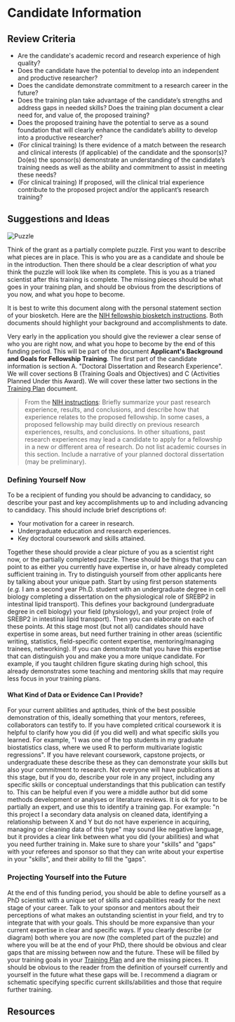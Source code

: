 # Candidate Information

## Review Criteria

* Are the candidate's academic record and research experience of high quality? 
* Does the candidate have the potential to develop into an independent and productive researcher? 
* Does the candidate demonstrate commitment to a research career in the future?
* Does the training plan take advantage of the candidate’s strengths and address gaps in needed skills? Does the training plan document a clear need for, and value of, the proposed training?
* Does the proposed training have the potential to serve as a sound foundation that will clearly enhance the candidate’s ability to develop into a productive researcher? 
* (For clinical training) Is there evidence of a match between the research and clinical interests (if applicable) of the candidate and the sponsor(s)? Do(es) the sponsor(s) demonstrate an understanding of the candidate’s training needs as well as the ability and commitment to assist in meeting these needs? 
* (For clinical training) If proposed, will the clinical trial experience contribute to the proposed project and/or the applicant’s research training? 


## Suggestions and Ideas

![Puzzle](https://upload.wikimedia.org/wikipedia/commons/6/66/Jigsaw_puzzle_01_by_Scouten.jpg)

Think of the grant as a partially complete puzzle.  First you want to describe what pieces are in place.  This is who you are as a candidate and shoule be in the introduction.  Then there should be a clear description of what *you* think the puzzle will look like when its complete.  This is you as a trianed scientist after this training is complete.  The missing pieces should be what goes in your training plan, and should be obvious from the descriptions of you now, and what you hope to become.

It is best to write this document along with the personal statement section of your biosketch.  Here are the [NIH fellowship biosketch instructions](https://grants.nih.gov/grants/how-to-apply-application-guide/forms-h/general/g.240-r&r-seniorkey-person-profile-(expanded)-form.htm#Instructions).  Both documents should highlight your background and accomplishments to date. 

Very early in the application you should give the reviewer a clear sense of who you are right now, and what you hope to become by the end of this funding period.  This will be part of the document **Applicant's Background and Goals for Fellowship Training**.  The first part of the candidate information is section A.  "Doctoral Dissertation and Research Experience".  We will cover sections B (Training Goals and Objectives) and C (Activities Planned Under this Award).  We will cover these latter two sections in the [Training Plan](Training_Plan.md) document.

> From the [NIH instructions](https://grants.nih.gov/grants/how-to-apply-application-guide/forms-e/general/g.430-phs-fellowship-supplemental-form.htm#2): Briefly summarize your past research experience, results, and conclusions, and describe how that experience relates to the proposed fellowship. In some cases, a proposed fellowship may build directly on previous research experiences, results, and conclusions. In other situations, past research experiences may lead a candidate to apply for a fellowship in a new or different area of research. Do not list academic courses in this section.  Include a narrative of your planned doctoral dissertation (may be preliminary).

### Defining Yourself Now

To be a recipient of funding you should be advancing to candidacy, so describe your past and key accomplishments up to and including advancing to candidacy.  This should include brief descriptions of:

* Your motivation for a career in research.
* Undergraduate education and research experiences.  
* Key doctoral coursework and skills attained.

Together these should provide a clear picture of you as a scientist right now, or the partially completed puzzle.  These should be things that you can point to as either you currently have expertise in, or have already completed sufficient training in.  Try to distinguish yourself from other applicants here by talking about your unique path.  Start by using first person statements (*e.g.* I am a second year Ph.D. student with an undergraduate degree in cell biology completing a dissertation on the physiological role of SREBP2 in intestinal lipid transport).  This defines your background (undergraduate degree in cell biology) your field (physiology), and your project (role of SREBP2 in intestinal lipid transport).  Then you can elaborate on each of these points.  At this stage most (but not all) candidates should have expertise in some areas, but need further training in other areas (scientific writing, statistics, field-specific content expertise, mentoring/managing trainees, networking).  If you can demonstrate that you have this expertise that can distinguish you and make you a more unique candidate.  For example, if you taught children figure skating during high school, this already demonstrates some teaching and mentoring skills that may require less focus in your training plans.  

#### What Kind of Data or Evidence Can I Provide?

For your current abilities and aptitudes, think of the best possible demonstration of this, ideally something that your mentors, referees, collaborators can testify to.  If you have completed critical coursework it is helpful to clarify how you did (if you did well) and what specific skills you learned.  For example, "I was one of the top students in my graduate biostatistics class, where we used R to perform multivariate logistic regressions".  If you have relevant coursework, capstone projects, or undergraduate these describe these as they can demonstrate your skills but also your commitment to research.  Not everyone will have publications at this stage, but if you do, describe your role in any project, including any specific skills or conceptual understandings that this publication can testify to.  This can be helpful even if you were a middle author but did some methods development or analyses or literature reviews.  It is ok for you to be partially an expert, and use this to identify a training gap.  For example: "n this project I a secondary data analysis on cleaned data, identifying a relationship between X and Y but do not have experience in acquiring, managing or cleaning data of this type" may sound like negative language, but it provides a clear link between what you did (your abilities) and what you need further training in.  Make sure to share your "skills" and "gaps" with your referees and sponsor so that they can write about your expertise in your "skills", and their ability to fill the "gaps".


### Projecting Yourself into the Future

At the end of this funding period, you should be able to define yourself as a PhD scientist with a unique set of skills and capabilities ready for the next stage of your career.  Talk to your sponsor and mentors about their perceptions of what makes an outstanding scientist in your field, and try to integrate that with your goals.  This should be more expansive than your current expertise in clear and specific ways.  If you clearly describe (or diagram) both where you are now (the completed part of the puzzle) and where you will be at the end of your PhD, there should be obvious and clear gaps that are missing between now and the future.  These will be filled by your training goals in your [Training Plan](Training_Plan.md) and are the missing pieces.  It should be obvious to the reader from the definition of yourself currently and yourself in the future what these gaps will be.  I recommend a diagram or schematic specifying specific current skills/abilities and those that require further training.

## Resources